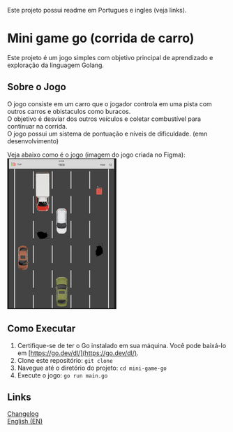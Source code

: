 Este projeto possui readme em Portugues e ingles (veja links).

# Mini game go (corrida de carro)

Este projeto é um jogo simples com objetivo principal de aprendizado e exploração da linguagem Golang.

## Sobre o Jogo

O jogo consiste em um carro que o jogador controla em uma pista com outros carros e obistaculos como buracos.<br/>
O objetivo é desviar dos outros veículos e coletar combustível para continuar na corrida.<br/>
O jogo possui um sistema de pontuação e níveis de dificuldade. (emn desenvolvimento)<br/>

Veja abaixo como é o jogo (imagem do jogo criada no Figma):<br>
<img src="assets/game.png" width="250">

## Como Executar
1.  Certifique-se de ter o Go instalado em sua máquina. Você pode baixá-lo em [https://go.dev/dl/](https://go.dev/dl/).
2.  Clone este repositório: `git clone `
3.  Navegue até o diretório do projeto: `cd mini-game-go`
4.  Execute o jogo: `go run main.go`


## Links
[Changelog](changelog.md)<br/>
[English (EN)](readme.md)